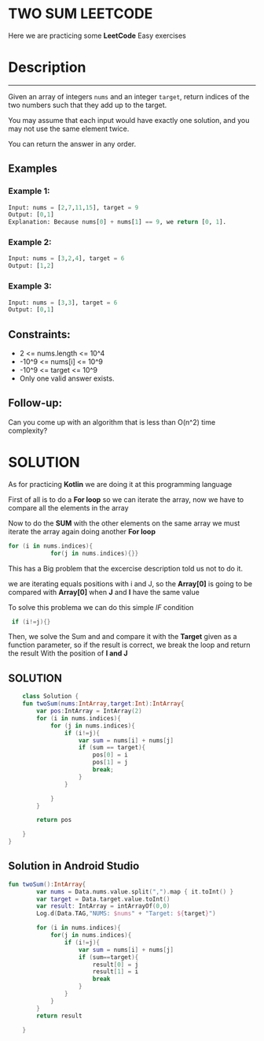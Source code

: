 # TWO SUM LEETCODE
Here we are practicing some **LeetCode** Easy exercises

# Description
---

Given an array of integers `nums` and an integer `target`, return indices of the two numbers such that they add up to the target.

You may assume that each input would have exactly one solution, and you may not use the same element twice.

You can return the answer in any order.

## Examples

### Example 1:

```python
Input: nums = [2,7,11,15], target = 9
Output: [0,1]
Explanation: Because nums[0] + nums[1] == 9, we return [0, 1].
```

### Example 2:

```python
Input: nums = [3,2,4], target = 6
Output: [1,2]
```

### Example 3:

```python
Input: nums = [3,3], target = 6
Output: [0,1]
```

## Constraints:

- 2 <= nums.length <= 10^4
- -10^9 <= nums[i] <= 10^9
- -10^9 <= target <= 10^9
- Only one valid answer exists.

## Follow-up:

Can you come up with an algorithm that is less than O(n^2) time complexity?

# SOLUTION

As for practicing **Kotlin** we are doing it at this programming language

First of all is to do a **For loop** so we can iterate the array, now we have to compare all the elements in the array 

Now to do the **SUM** with the other elements on the same array we must iterate the array again doing another **For loop**

```Kotlin
for (i in nums.indices){
            for(j in nums.indices){}}
```

This has a Big problem that the excercise description told us not to do it.

we are iterating equals positions with i and J, so the **Array[0]** is going to be compared with **Array[0]** when **J** and **I** have the same value

To solve this problema we can do this simple *IF* condition

```Kotlin
 if (i!=j){}
```

Then, we solve the Sum and and compare it with the **Target** given as a function parameter, so if the result is correct, we break the loop and return the result 
With the position of **I and J**


## SOLUTION

```Kotlin
    class Solution {
    fun twoSum(nums:IntArray,target:Int):IntArray{
        var pos:IntArray = IntArray(2)
        for (i in nums.indices){
            for (j in nums.indices){
                if (i!=j){
                    var sum = nums[i] + nums[j]
                    if (sum == target){
                        pos[0] = i
                        pos[1] = j
                        break;
                    }
                }

            }
        }

        return pos

    }
}
```

Solution in Android Studio
---

```Kotlin
fun twoSum():IntArray{
        var nums = Data.nums.value.split(",").map { it.toInt() }
        var target = Data.target.value.toInt()
        var result: IntArray = intArrayOf(0,0)
        Log.d(Data.TAG,"NUMS: $nums" + "Target: ${target}")

        for (i in nums.indices){
            for(j in nums.indices){
                if (i!=j){
                    var sum = nums[i] + nums[j]
                    if (sum==target){
                        result[0] = j
                        result[1] = i
                        break
                    }
                }
            }
        }
        return result

    }
```
